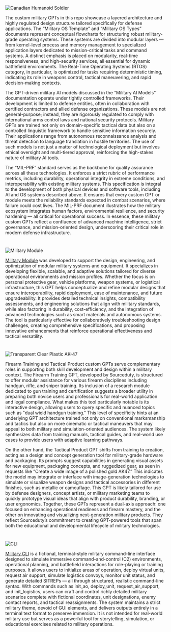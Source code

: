 ![Canadian Humanoid Soldier](https://github.com/user-attachments/assets/2ed035bd-3cdd-4747-9869-abf3e5c3e890)

The custom military GPTs in this repo showcase a layered architecture and highly regulated design structure tailored specifically for defense applications. The “Military OS Template” and “Military OS Types” documents represent conceptual flowcharts for structuring robust military-grade operating systems. These systems are divided into modular layers — from kernel-level process and memory management to specialized application layers dedicated to mission-critical tasks and command systems. A distinct emphasis is placed on modularity, real-time responsiveness, and high-security services, all essential for dynamic battlefield environments. The Real-Time Operating Systems (RTOS) category, in particular, is optimized for tasks requiring deterministic timing, indicating its role in weapons control, tactical maneuvering, and rapid decision-making contexts.

The GPT-driven military AI models discussed in the “Military AI Models” documentation operate under tightly controlled frameworks. Their development is limited to defense entities, often in collaboration with certified contractors and allied defense organizations. These models are not general-purpose; instead, they are rigorously regulated to comply with international arms control laws and national security protocols. Military GPTs are trained not only on domain-specific tactical data but also on a controlled linguistic framework to handle sensitive information securely. Their applications range from autonomous reconnaissance analysis and threat detection to language translation in hostile territories. The use of such models is not just a matter of technological deployment but involves ethical oversight and multi-tiered approval, reinforcing the high-stakes nature of military AI tools.

The “MIL-PRF” standard serves as the backbone for quality assurance across all these technologies. It enforces a strict rubric of performance metrics, including durability, operational integrity in extreme conditions, and interoperability with existing military systems. This specification is integral to the development of both physical devices and software tools, including AI and OS systems described above. It ensures that every custom GPT or module meets the reliability standards expected in combat scenarios, where failure could cost lives. The MIL-PRF document illustrates how the military ecosystem integrates human factors, environmental resilience, and security hardening — all critical for operational success. In essence, these military custom GPTs reflect a confluence of advanced machine intelligence, strict governance, and mission-oriented design, underscoring their critical role in modern defense infrastructure.

#

![Military Module](https://github.com/user-attachments/assets/cc0c20cf-f57d-4e7c-8f31-1378633a8511)

[Military Module](https://chatgpt.com/g/g-677ec39e33f881918d6d02c27918bd7d-military-module) was developed to support the design, engineering, and optimization of modular military systems and equipment. It specializes in developing flexible, scalable, and adaptive solutions tailored for diverse operational environments and mission profiles. Whether the focus is on personal protective gear, vehicle platforms, weapon systems, or logistical infrastructure, this GPT helps conceptualize and refine modular designs that ensure interoperability, rapid deployment, ease of maintenance, and future upgradeability. It provides detailed technical insights, compatibility assessments, and engineering solutions that align with military standards, while also factoring in durability, cost-efficiency, and the integration of advanced technologies such as smart materials and autonomous systems. The tool is particularly effective for collaboratively troubleshooting design challenges, creating comprehensive specifications, and proposing innovative enhancements that reinforce operational effectiveness and tactical versatility.

#

![Transparent Clear Plastic AK-47](https://github.com/user-attachments/assets/62cdb228-1e6e-4eaa-a4fc-fa9812c88532)

Firearm Training and Tactical Product custom GPTs serve complementary roles in supporting both skill development and design within a military context. The Firearm Training GPT, developed by Sourceduty, is structured to offer modular assistance for various firearm disciplines including handgun, rifle, and sniper training. Its inclusion of a research module dedicated to gun training and certification suggests a broader utility in preparing both novice users and professionals for real-world application and legal compliance. What makes this tool particularly notable is its interactive design, allowing users to query specific and nuanced topics such as "dual wield handgun training." This level of specificity hints at an underlying GPT architecture trained not only on conventional marksmanship and tactics but also on more cinematic or tactical maneuvers that may appeal to both military and simulation-oriented audiences. The system likely synthesizes data from training manuals, tactical guides, and real-world use cases to provide users with adaptive learning pathways.

On the other hand, the Tactical Product GPT shifts from training to creation, acting as a design and concept generation tool for military-grade hardware and packaging. Its prompts suggest capabilities in generating visual assets for new equipment, packaging concepts, and ruggedized gear, as seen in requests like “Create a wide image of a polished gold AK47.” This indicates the model may integrate or interface with image-generation technologies to simulate or visualize weapon designs and tactical accessories in different finishes, such as metallic or camouflage. This GPT is likely tailored for use by defense designers, concept artists, or military marketing teams to quickly prototype visual ideas that align with product durability, branding, or user ergonomics. Together, these GPTs represent a dual-axis approach: one focused on enhancing operational readiness and firearm mastery, and the other on innovating and visualizing next-generation military products. They reflect Sourceduty’s commitment to creating GPT-powered tools that span both the educational and developmental lifecycle of military technologies.

#

![CLI](https://github.com/user-attachments/assets/501e5ac3-d64c-4198-bbde-6178078ea298)

[Military CLI](https://chatgpt.com/g/g-6829c450f6ec8191863903b23dd47b38-military-cli) is a fictional, terminal-style military command-line interface designed to simulate immersive command-and-control (C2) environments, operational planning, and battlefield interactions for role-playing or training purposes. It allows users to initialize areas of operation, deploy virtual units, request air support, simulate logistics convoys, monitor unit status, and generate detailed SITREPs — all through structured, realistic command-line syntax. With commands such as init_ao, deploy_unit, request_air_support, and init_logistics, users can craft and control richly detailed military scenarios complete with fictional coordinates, unit designations, enemy contact reports, and tactical reassignments. The system maintains a strict military theme, devoid of GUI elements, and delivers outputs entirely in a terminal text format to preserve immersion. It is not intended for real-world military use but serves as a powerful tool for storytelling, simulation, or educational exercises related to military operations.

#
